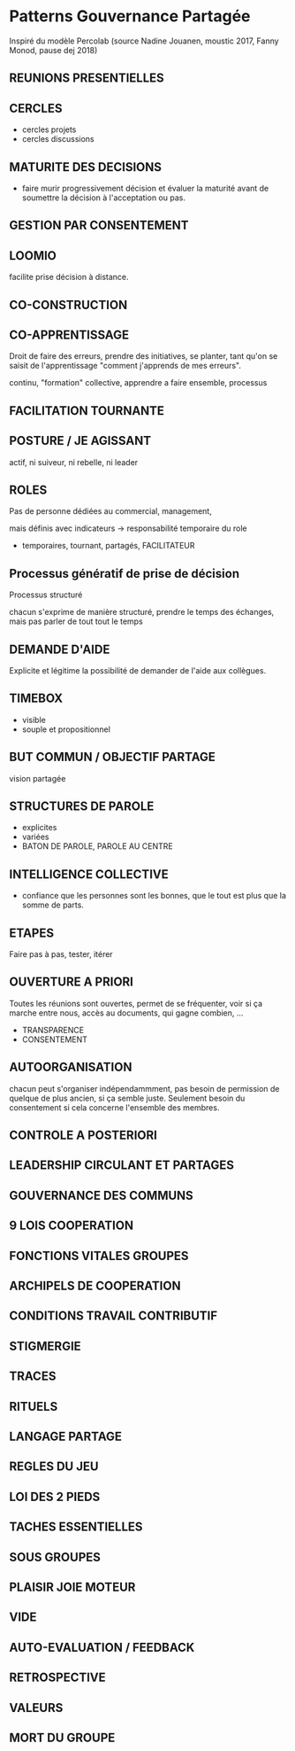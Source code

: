 # Patterns Gouvernance Partagée

Inspiré du modèle Percolab (source Nadine Jouanen, moustic 2017, Fanny Monod, pause dej 2018)

## REUNIONS PRESENTIELLES

## CERCLES

- cercles projets
- cercles discussions

## MATURITE DES DECISIONS

- faire murir progressivement décision et évaluer la maturité avant de soumettre la décision à l'acceptation ou pas.

## GESTION PAR CONSENTEMENT


## LOOMIO

facilite prise décision à distance.

## CO-CONSTRUCTION

## CO-APPRENTISSAGE
Droit de faire des erreurs, prendre des initiatives, se planter, tant qu'on se saisit de l'apprentissage "comment j'apprends de mes erreurs".

continu, "formation" collective, apprendre a faire ensemble, processus


## FACILITATION TOURNANTE

## POSTURE / JE AGISSANT

actif, ni suiveur, ni rebelle, ni leader

## ROLES 

Pas de personne dédiées au commercial, management, 

mais définis avec indicateurs -> responsabilité temporaire du role

- temporaires, tournant, partagés, 
FACILITATEUR

## Processus génératif de prise de décision

Processus structuré

chacun s'exprime de manière structuré, prendre le temps des échanges, mais pas parler de tout tout le temps

## DEMANDE D'AIDE

Explicite et légitime la possibilité de demander de l'aide aux collègues.

## TIMEBOX
- visible
- souple et propositionnel

## BUT COMMUN / OBJECTIF PARTAGE

vision partagée

## STRUCTURES DE PAROLE
- explicites
- variées
- BATON DE PAROLE, PAROLE AU CENTRE

## INTELLIGENCE COLLECTIVE

- confiance que les personnes sont les bonnes, que le tout est plus que la somme de parts.

## ETAPES

Faire pas à pas, tester, itérer

## OUVERTURE A PRIORI
Toutes les réunions sont ouvertes, permet de se fréquenter, voir si ça marche entre nous, accès au documents, qui gagne combien, ...

- TRANSPARENCE
- CONSENTEMENT

## AUTOORGANISATION

chacun peut s'organiser indépendammment, pas besoin de permission de quelque de plus ancien, si ça semble juste. Seulement besoin du consentement si cela concerne l'ensemble des membres.

## CONTROLE A POSTERIORI

## LEADERSHIP CIRCULANT ET PARTAGES

## GOUVERNANCE DES COMMUNS

## 9 LOIS COOPERATION

## FONCTIONS VITALES GROUPES

## ARCHIPELS DE COOPERATION

## CONDITIONS TRAVAIL CONTRIBUTIF

## STIGMERGIE

## TRACES

## RITUELS

## LANGAGE PARTAGE

## REGLES DU JEU

## LOI DES 2 PIEDS

## TACHES ESSENTIELLES

## SOUS GROUPES

## PLAISIR JOIE MOTEUR

## VIDE

## AUTO-EVALUATION / FEEDBACK

## RETROSPECTIVE

## VALEURS

## MORT DU GROUPE 

